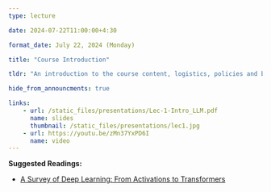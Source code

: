 ```yaml
---
type: lecture

date: 2024-07-22T11:00:00+4:30

format_date: July 22, 2024 (Monday)

title: "Course Introduction"

tldr: "An introduction to the course content, logistics, policies and background."

hide_from_announcments: true

links: 
    - url: /static_files/presentations/Lec-1-Intro_LLM.pdf
      name: slides
      thumbnail: /static_files/presentations/lec1.jpg
    - url: https://youtu.be/zMn37YxPD6I
      name: video 
---
```


<!-- Other additional contents using markdown -->
**Suggested Readings:**
- [A Survey of Deep Learning: From Activations to Transformers](https://arxiv.org/abs/2302.00722)


